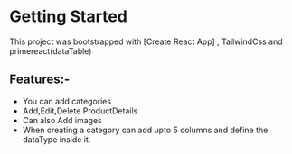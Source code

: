 # Getting Started 
This project was bootstrapped with [Create React App] , TailwindCss and primereact(dataTable)


## Features:-
 - You can add categories
 - Add,Edit,Delete ProductDetails
 - Can also Add images
 - When creating a category can add upto 5 columns and define the dataType inside it.
 
 
 

 
